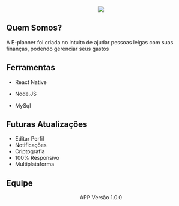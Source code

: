 <div align="center">
  <img src="https://github.com/Jpzinn654/E-PLANNER-MAIN/assets/106168706/93431be7-9f0f-4557-8d6a-7c1393cefb11">
</div>
  
  ## Quem Somos?
  A E-planner foi criada no intuito de ajudar pessoas leigas com suas finanças, podendo gerenciar seus gastos
  
  ## Ferramentas
  
  * React Native
 
  * Node.JS 
<!--   * <img style="margin: 10px" src="https://profilinator.rishav.dev/skills-assets/nodejs-original-wordmark.svg" alt="Node.js" height="20" />   -->
  * MySql 
<!--   * <img style="margin : 5px" src="https://img.shields.io/badge/-mysql-0D1117?style=for-the-badge&logo=mysql&labelColor=fffff" alt="MySql" height="25" /> -->
  
  ## Futuras Atualizações
  
  * Editar Perfil
  * Notificações
  * Criptografia
  * 100% Responsivo
  * Multiplataforma
  
  ## Equipe
  
 <div align="center">
   APP Versão 1.0.0
</div>
  
  
